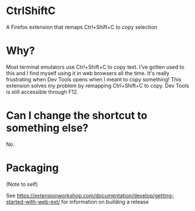 # CtrlShiftC
A Firefox extension that remaps Ctrl+Shift+C to copy selection

# Why?
Most terminal emulators use Ctrl+Shift+C to copy text. I've gotten used to this and I find myself using it in web browsers all the time. It's really frustrating when Dev Tools opens when I meant to copy something! This extension solves my problem by remapping Ctrl+Shift+C to copy. Dev Tools is still accessible through F12.

# Can I change the shortcut to something else?
No.

# Packaging

(Note to self)

See https://extensionworkshop.com/documentation/develop/getting-started-with-web-ext/ for information on building a release
